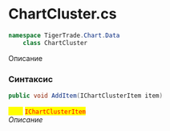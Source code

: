 
# ChartCluster.cs
```csharp
namespace TigerTrade.Chart.Data  
    class ChartCluster
```

Описание

### Синтаксис
```csharp
public void AddItem(IChartClusterItem item)
```

<mark style="color:yellow;">**`item`**</mark> <mark style="color:red;">`IChartClusterItem`</mark>  
 *Описание*  
  

                    
                    
